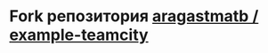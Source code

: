 # **Fork** репозитория [aragastmatb / example-teamcity](https://github.com/aragastmatb/example-teamcity)
